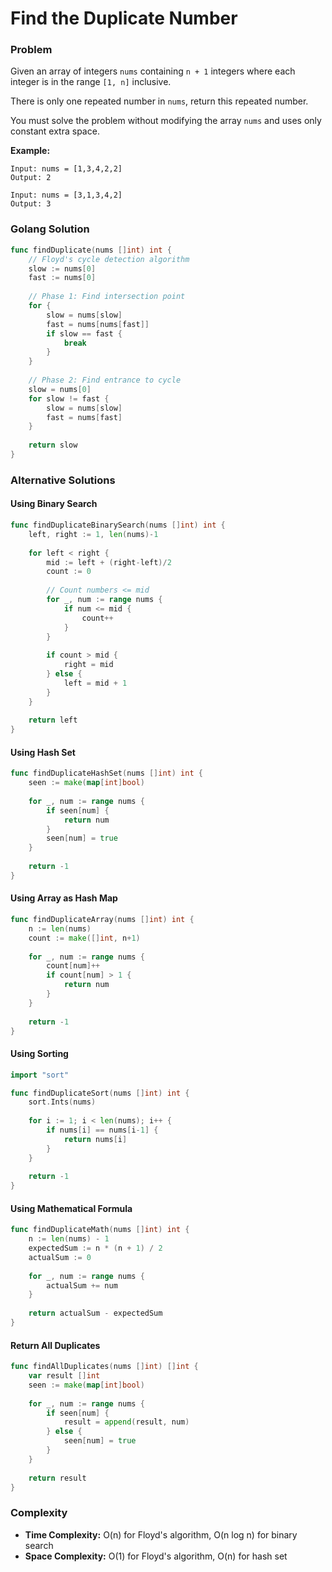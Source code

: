 # Find the Duplicate Number

### Problem
Given an array of integers `nums` containing `n + 1` integers where each integer is in the range `[1, n]` inclusive.

There is only one repeated number in `nums`, return this repeated number.

You must solve the problem without modifying the array `nums` and uses only constant extra space.

**Example:**
```
Input: nums = [1,3,4,2,2]
Output: 2

Input: nums = [3,1,3,4,2]
Output: 3
```

### Golang Solution

```go
func findDuplicate(nums []int) int {
    // Floyd's cycle detection algorithm
    slow := nums[0]
    fast := nums[0]
    
    // Phase 1: Find intersection point
    for {
        slow = nums[slow]
        fast = nums[nums[fast]]
        if slow == fast {
            break
        }
    }
    
    // Phase 2: Find entrance to cycle
    slow = nums[0]
    for slow != fast {
        slow = nums[slow]
        fast = nums[fast]
    }
    
    return slow
}
```

### Alternative Solutions

#### **Using Binary Search**
```go
func findDuplicateBinarySearch(nums []int) int {
    left, right := 1, len(nums)-1
    
    for left < right {
        mid := left + (right-left)/2
        count := 0
        
        // Count numbers <= mid
        for _, num := range nums {
            if num <= mid {
                count++
            }
        }
        
        if count > mid {
            right = mid
        } else {
            left = mid + 1
        }
    }
    
    return left
}
```

#### **Using Hash Set**
```go
func findDuplicateHashSet(nums []int) int {
    seen := make(map[int]bool)
    
    for _, num := range nums {
        if seen[num] {
            return num
        }
        seen[num] = true
    }
    
    return -1
}
```

#### **Using Array as Hash Map**
```go
func findDuplicateArray(nums []int) int {
    n := len(nums)
    count := make([]int, n+1)
    
    for _, num := range nums {
        count[num]++
        if count[num] > 1 {
            return num
        }
    }
    
    return -1
}
```

#### **Using Sorting**
```go
import "sort"

func findDuplicateSort(nums []int) int {
    sort.Ints(nums)
    
    for i := 1; i < len(nums); i++ {
        if nums[i] == nums[i-1] {
            return nums[i]
        }
    }
    
    return -1
}
```

#### **Using Mathematical Formula**
```go
func findDuplicateMath(nums []int) int {
    n := len(nums) - 1
    expectedSum := n * (n + 1) / 2
    actualSum := 0
    
    for _, num := range nums {
        actualSum += num
    }
    
    return actualSum - expectedSum
}
```

#### **Return All Duplicates**
```go
func findAllDuplicates(nums []int) []int {
    var result []int
    seen := make(map[int]bool)
    
    for _, num := range nums {
        if seen[num] {
            result = append(result, num)
        } else {
            seen[num] = true
        }
    }
    
    return result
}
```

### Complexity
- **Time Complexity:** O(n) for Floyd's algorithm, O(n log n) for binary search
- **Space Complexity:** O(1) for Floyd's algorithm, O(n) for hash set
